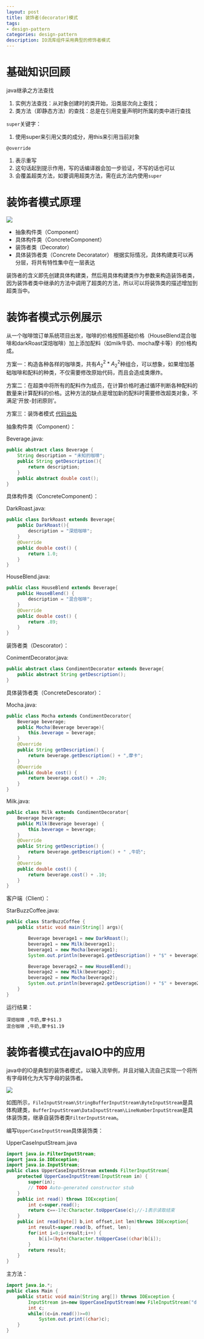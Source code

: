 ```yaml
---
layout: post
title: 装饰者(decorator)模式
tags:
- design-pattern
categories: design-pattern
description: IO流库组件采用典型的修饰者模式
---
```

# 基础知识回顾
java继承之方法查找
1. 实例方法查找：从对象创建时的类开始，沿类层次向上查找；
2. 类方法（即静态方法）的查找：总是在引用变量声明时所属的类中进行查找

`super`关键字：
1. 使用super来引用父类的成分，用this来引用当前对象

`@override`
1. 表示重写
2. 这句话起到提示作用，写的话编译器会加一步验证，不写的话也可以
3. 会覆盖超类方法，如要调用超类方法，需在此方法内使用`super`

# 装饰者模式原理

<img src="{{ site.baseurl }}/resource/decorator.jpg">

* 抽象构件类（Component）
* 具体构件类（ConcreteComponent）
* 装饰者类（Decorator）
* 具体装饰者类（Concrete Decoratator）
根据实际情况，具体构建类可以再分层，将共有特性集中在一层表达

装饰者的含义即先创建具体构建类，然后用具体构建类作为参数来构造装饰者类，因为装饰者类中继承的方法中调用了超类的方法，所以可以将装饰类的描述增加到超类当中。

# 装饰者模式示例展示

从一个咖啡馆订单系统项目出发，咖啡的价格按照基础价格（HouseBlend混合咖啡和darkRoast深焙咖啡）加上添加配料（如milk牛奶、mocha摩卡等）的价格构成。

方案一：构造各种各样的咖啡类，共有$A_2^2*A_2^2$种组合，可以想象，如果增加基础咖啡和配料的种类，不仅需要修改原始代码，而且会造成类爆炸。

方案二：在超类中将所有的配料作为成员，在计算价格时通过循环判断各种配料的数量来计算配料的价格。这种方法的缺点是增加新的配料时需要修改超类对象，不满足‘开放-封闭原则’。

方案三：装饰者模式
[代码出处](https://www.cnblogs.com/mercuryli/p/5284248.html)

抽象构件类（Component）：

Beverage.java:
```java
public abstract class Beverage {   
    String description = "未知的咖啡";  
    public String getDescription(){
        return description;
    }   
    public abstract double cost();
}
```
具体构件类（ConcreteComponent）：

DarkRoast.java:
```java
public class DarkRoast extends Beverage{
    public DarkRoast(){
        description = "深焙咖啡";
    }  
    @Override
    public double cost() {
        return 1.0;
    }
}
```
HouseBlend.java:
```java
public class HouseBlend extends Beverage{    
    public HouseBlend() {
        description = "混合咖啡";
    }
    @Override
    public double cost() {
        return .89;
    }
}
```
装饰者类（Descorator）：

ConimentDecorator.java:
```java
public abstract class CondimentDecorator extends Beverage{
    public abstract String getDescription();
}
```
具体装饰者类（ConcreteDescorator）：

Mocha.java:
```java
public class Mocha extends CondimentDecorator{
    Beverage beverage;   
    public Mocha(Beverage beverage){
        this.beverage = beverage;
    }
    @Override
    public String getDescription() {
        return beverage.getDescription() + ",摩卡";
    }
    @Override
    public double cost() {
        return beverage.cost() + .20;
    }
}
```
Milk.java:
```java
public class Milk extends CondimentDecorator{
    Beverage beverage;
    public Milk(Beverage beverage) {
        this.beverage = beverage;
    }
    @Override
    public String getDescription() {
        return beverage.getDescription() + " ,牛奶";
    }
    @Override
    public double cost() {
        return beverage.cost() + .10;
    }
}
```
客户端（Client）：

StarBuzzCoffee.java:
```java
public class StarBuzzCoffee {
    public static void main(String[] args){

        Beverage beverage1 = new DarkRoast();
        beverage1 = new Milk(beverage1);
        beverage1 = new Mocha(beverage1);
        System.out.println(beverage1.getDescription() + "$" + beverage1.cost());

        Beverage beverage2 = new HouseBlend();
        beverage2 = new Milk(beverage2);
        beverage2 = new Mocha(beverage2);
        System.out.println(beverage2.getDescription() + "$" + beverage2.cost());
    }
}
```
运行结果：
```
深焙咖啡 ,牛奶,摩卡$1.3
混合咖啡 ,牛奶,摩卡$1.19
```
# 装饰者模式在javaIO中的应用
java中的IO是典型的装饰者模式，以输入流举例，并且对输入流自己实现一个将所有字母转化为大写字母的装饰者。

<img src="{{ site.baseurl }}/resource/javaio.png">

如图所示，`FileInputStream\StringBufferInputStream\ByteInputStream`是具体构建类，`BufferInputStream\DataInputStream\LineNumberInputStream`是具体装饰类，继承自装饰者类`FilterInputStream`。

编写`UpperCaseInputStream`具体装饰类：

UpperCaseInputStream.java
```java
import java.io.FilterInputStream;
import java.io.IOException;
import java.io.InputStream;
public class UpperCaseInputStream extends FilterInputStream{
	protected UpperCaseInputStream(InputStream in) {
		super(in);
		// TODO Auto-generated constructor stub
	}
	public int read() throws IOException{
		int c=super.read();
		return c==-1?c:Character.toUpperCase(c);//-1表示读取结束
	}
	public int read(byte[] b,int offset,int len)throws IOException{
		int result=super.read(b, offset, len);
		for(int i=0;i<result;i++) {
			b[i]=(byte)Character.toUpperCase((char)b[i]);
		}
		return result;
	}
}
```
主方法：
```java
import java.io.*;
public class Main {
	public static void main(String arg[]) throws IOException {
		InputStream in=new UpperCaseInputStream(new FileInputStream("d://input.txt"));
		int c;
		while((c=in.read())>=0)
			System.out.print((char)c);
	}
}
```
